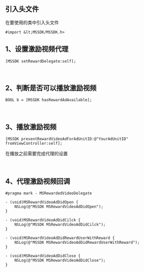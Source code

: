## 引入头文件
在要使用的类中引入头文件

```
#import &lt;MSSDK/MSSDK.h>
```

## 1、设置激励视频代理

```
[MSSDK setRewardDelegate:self];
```

<br>

## 2、判断是否可以播放激励视频

```
BOOL b = [MSSDK hasRewardAdAvailable];
```

<br>

## 3、播放激励视频

```
[MSSDK presentRewardVideoAdForAdUnitID:@"YourAdUnitID" fromViewController:self];
```

在播放之前需要完成代理的设置

<br>

## 4、代理激励视频回调

```
#pragma mark - MSRewardedVideoDelegate

- (void)MSRewardVideoAdDidOpen {
    NSLog(@"MSSDK MSRewardVideoAdDidOpen");
}

- (void)MSRewardVideoAdDidCilck {
    NSLog(@"MSSDK MSRewardVideoAdDidCilck");
}

- (void)MSRewardVideoAdDidRewardUserWithReward {
    NSLog(@"MSSDK MSRewardVideoAdDidRewardUserWithReward");
}

- (void)MSRewardVideoAdDidClose {
    NSLog(@"MSSDK MSRewardVideoAdDidClose");
}
```